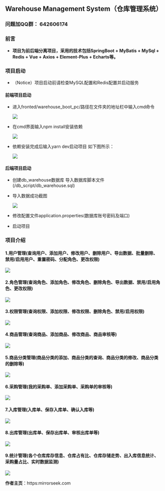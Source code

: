 ## Warehouse Management System（仓库管理系统）

### 问题加QQ群： 642606174

### 前言

- **项目为前后端分离项目，采用的技术包括SpringBoot + MyBatis + MySql + Redis + Vue + Axios + Element-Plus + Echarts等。**


### 项目启动

- （Notice）项目启动前请检查MySQL配置和Redis配置并启动服务

#### 前端项目启动

- 进入fronted/warehouse_boot_pc/路径在文件夹的地址栏中输入cmd命令
  
  ![](https://cdn.jsdelivr.net/gh/starmanMS/blog-images@main/img/wh_input_cmd.jpg)

- 在cmd界面输入npm install安装依赖
  
  ![](https://cdn.jsdelivr.net/gh/starmanMS/blog-images@main/img/wh-npm_install.jpg)

- 依赖安装完成后输入yarn dev启动项目 如下图所示：
  
  ![](https://cdn.jsdelivr.net/gh/starmanMS/blog-images@main/img/wh-yarn_dev.jpg)

#### 后端项目启动

- 创建db_warehouse数据库 导入数据库脚本文件(/db_script/db_warehouse.sql)

- 导入数据成功截图
  
  ![](https://cdn.jsdelivr.net/gh/starmanMS/blog-images@main/img/wh-db-design.jpg)

- 修改配置文件application.properties(数据库账号密码及端口)

- 启动项目

### 项目介绍

#### 1.用户管理(查询用户、添加用户、修改用户、删除用户、导出数据、批量删除、禁用/启用用户、重置密码、分配角色、更改权限)

![](https://cdn.jsdelivr.net/gh/starmanMS/blog-images@main/img/wh-user-list.jpg)

#### 2.角色管理(查询角色、添加角色、修改角色、删除角色、导出数据、禁用/启用角色、更改权限)

![](https://cdn.jsdelivr.net/gh/starmanMS/blog-images@main/img/wh-role-list.jpg)

#### 3.权限管理(查询权限、添加权限、修改权限、删除角色、禁用/启用权限)

![](https://cdn.jsdelivr.net/gh/starmanMS/blog-images@main/img/wh-auth-list.jpg)

#### 4.商品管理(查询商品、添加商品、修改商品、商品审核等)

![](https://cdn.jsdelivr.net/gh/starmanMS/blog-images@main/img/wh-product-list.jpg)

#### 5.商品分类管理(商品分类的添加、商品分类的查询、商品分类的修改、商品分类的删除等)

![](https://cdn.jsdelivr.net/gh/starmanMS/blog-images@main/img/wh-product-category.jpg)

#### 6.采购管理(我的采购单、添加采购单、采购单的审核等)

![](https://cdn.jsdelivr.net/gh/starmanMS/blog-images@main/img/wh-pruchase-list.jpg)

#### 7.入库管理(入库单、保存入库单、确认入库等)

![](https://cdn.jsdelivr.net/gh/starmanMS/blog-images@main/img/wh-instore-list.jpg)

#### 8.出库管理(出库单、保存出库单、审核出库单等)

![](https://cdn.jsdelivr.net/gh/starmanMS/blog-images@main/img/wh-outstore-list.jpg)

#### 9.统计管理(各个仓库库存信息、仓库占有比、仓库存储走势、出入库信息统计、采购量占比、实时数据监测)

![](https://cdn.jsdelivr.net/gh/starmanMS/blog-images@main/img/wh-total-chart.jpg)

**作者主页**：https:mirrorseek.com

